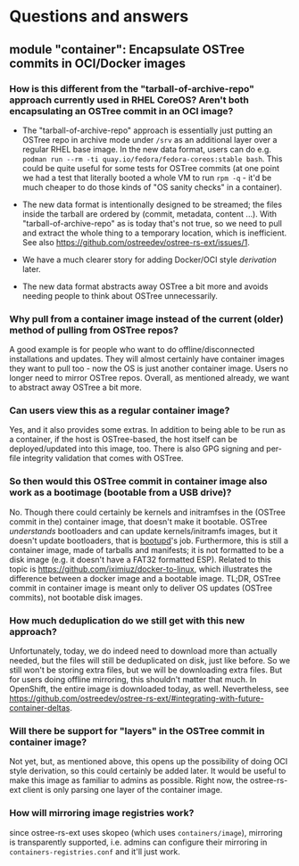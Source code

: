 # Questions and answers

## module "container": Encapsulate OSTree commits in OCI/Docker images

### How is this different from the "tarball-of-archive-repo" approach currently used in RHEL CoreOS? Aren't both encapsulating an OSTree commit in an OCI image?

- The "tarball-of-archive-repo" approach is essentially just putting an OSTree repo in archive mode under `/srv` as an additional layer over a regular RHEL base image. In the new data format, users can do e.g. `podman run --rm -ti quay.io/fedora/fedora-coreos:stable bash`. This could be quite useful for some tests for OSTree commits (at one point we had a test that literally booted a whole VM to run `rpm -q` - it'd be much cheaper to do those kinds of "OS sanity checks" in a container).

- The new data format is intentionally designed to be streamed; the files inside the tarball are ordered by (commit, metadata, content ...). With "tarball-of-archive-repo" as is today that's not true, so we need to pull and extract the whole thing to a temporary location, which is inefficient. See also https://github.com/ostreedev/ostree-rs-ext/issues/1.

- We have a much clearer story for adding Docker/OCI style _derivation_ later.

- The new data format abstracts away OSTree a bit more and avoids needing people to think about OSTree unnecessarily.

### Why pull from a container image instead of the current (older) method of pulling from OSTree repos?

A good example is for people who want to do offline/disconnected installations and updates. They will almost certainly have container images they want to pull too - now the OS is just another container image. Users no longer need to mirror OSTree repos. Overall, as mentioned already, we want to abstract away OSTree a bit more.

### Can users view this as a regular container image?

Yes, and it also provides some extras. In addition to being able to be run as a container, if the host is OSTree-based, the host itself can be deployed/updated into this image, too. There is also GPG signing and per-file integrity validation that comes with OSTree.

### So then would this OSTree commit in container image also work as a bootimage (bootable from a USB drive)?

No. Though there could certainly be kernels and initramfses in the (OSTree commit in the) container image, that doesn't make it bootable. OSTree _understands_ bootloaders and can update kernels/initramfs images, but it doesn't update bootloaders, that is [bootupd](https://github.com/coreos/bootupd)'s job. Furthermore, this is still a container image, made of tarballs and manifests; it is not formatted to be a disk image (e.g. it doesn't have a FAT32 formatted ESP). Related to this topic is https://github.com/iximiuz/docker-to-linux, which illustrates the difference between a docker image and a bootable image. 
TL;DR, OSTree commit in container image is meant only to deliver OS updates (OSTree commits), not bootable disk images. 

### How much deduplication do we still get with this new approach?

Unfortunately, today, we do indeed need to download more than actually needed, but the files will still be deduplicated on disk, just like before. So we still won't be storing extra files, but we will be downloading extra files.
But for users doing offline mirroring, this shouldn't matter that much. In OpenShift, the entire image is downloaded today, as well. 
Nevertheless, see https://github.com/ostreedev/ostree-rs-ext/#integrating-with-future-container-deltas.

### Will there be support for "layers" in the OSTree commit in container image?

Not yet, but, as mentioned above, this opens up the possibility of doing OCI style derivation, so this could certainly be added later. It would be useful to make this image as familiar to admins as possible. Right now, the ostree-rs-ext client is only parsing one layer of the container image.

### How will mirroring image registries work?

since ostree-rs-ext uses skopeo (which uses `containers/image`), mirroring is transparently supported, i.e. admins can configure their mirroring in `containers-registries.conf` and it'll just work.
